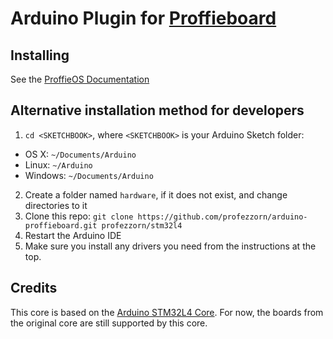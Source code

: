# Arduino Plugin for [Proffieboard](https://fredrik.hubbe.net/lightsaber/v6/)

## Installing

See the [ProffieOS Documentation](https://pod.hubbe.net/proffieboard-setup.html)

## Alternative installation method for developers

 1. ```cd <SKETCHBOOK>```, where ```<SKETCHBOOK>``` is your Arduino Sketch folder:
  * OS X: ```~/Documents/Arduino```
  * Linux: ```~/Arduino```
  * Windows: ```~/Documents/Arduino```
 2. Create a folder named ```hardware```, if it does not exist, and change directories to it
 3. Clone this repo: ```git clone https://github.com/profezzorn/arduino-proffieboard.git profezzorn/stm32l4```
 4. Restart the Arduino IDE
 5. Make sure you install any drivers you need from the instructions at the top.

## Credits

This core is based on the [Arduino STM32L4 Core](https://github.com/GrumpyOldPizza/arduino-STM32L4). For now, the boards from the original core are still supported by this core.
